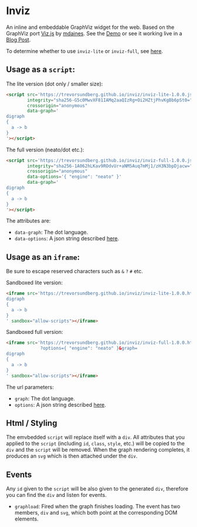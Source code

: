 # Inviz
An inline and embeddable GraphViz widget for the web. Based on the GraphViz port [Viz.js](https://github.com/mdaines/viz.js/) by [mdaines](https://github.com/mdaines). See the [Demo](https://trevorsundberg.github.io/inviz/demo.htm) or see it working live in a [Blog Post](https://motley-coder.com/2019/04/05/inviz-an-inline-graphviz-widget/).

To determine whether to use `inviz-lite` or `inviz-full`, see [here](https://github.com/mdaines/viz.js/wiki/Usage).

## Usage as a `script`:
The lite version (dot only / smaller size):
```html
<script src='https://trevorsundberg.github.io/inviz/inviz-lite-1.0.0.js'
        integrity="sha256-G5c0MwvXF81IAMq2aaQIzRg+Oi2HZtjPhvKgBb6pSt0="
        crossorigin="anonymous"
        data-graph='
digraph
{
  a -> b
}
'></script>
```

The full version (neato/dot etc.):
```html
<script src='https://trevorsundberg.github.io/inviz/inviz-full-1.0.0.js'
        integrity="sha256-1A062hLKav9ROdvUr+aNM5Auq7mMj1/zH3N3bpDjacw="
        crossorigin="anonymous"
        data-options='{ "engine": "neato" }'
        data-graph='
digraph
{
  a -> b
}
'></script>
```

The attributes are:
 - `data-graph`: The dot language.
 - `data-options`: A json string described [here](https://github.com/mdaines/viz.js/wiki/API#render-options).

## Usage as an `iframe`:
Be sure to escape reserved characters such as `&` `?` `#` etc.

Sandboxed lite version:
```html
<iframe src='https://trevorsundberg.github.io/inviz/inviz-lite-1.0.0.htm?graph=
digraph
{
  a -> b
}
' sandbox="allow-scripts"></iframe>
```

Sandboxed full version:
```html
<iframe src='https://trevorsundberg.github.io/inviz/inviz-full-1.0.0.htm
             ?options={ "engine": "neato" }&graph=
digraph
{
  a -> b
}
' sandbox="allow-scripts"></iframe>
```

The url parameters:
 - `graph`: The dot language.
 - `options`: A json string described [here](https://github.com/mdaines/viz.js/wiki/API#render-options).

## Html / Styling
The emvbedded `script` will replace itself with a `div`. All attributes that you applied to the `script` (including `id`, `class`, `style`, etc.) will be copied to the `div` and the `script` will be removed. When the graph rendering completes, it produces an `svg` which is then attached under the `div`.

## Events
Any `id` given to the `script` will be also given to the generated `div`, therefore you can find the `div` and listen for events.

 - `graphload`: Fired when the graph finishes loading. The event has two members, `div` and `svg`, which both point at the corresponding DOM elements.
